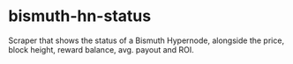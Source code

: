 # bismuth-hn-status
Scraper that shows the status of a Bismuth Hypernode, alongside the price, block height, reward balance, avg. payout and ROI.
